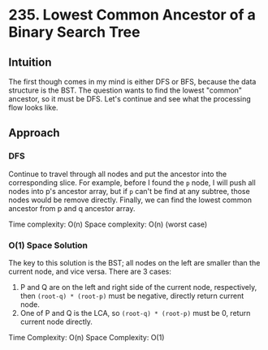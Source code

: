 # 235. Lowest Common Ancestor of a Binary Search Tree

## Intuition
The first though comes in my mind is either DFS or BFS, because the data structure is the BST.
The question wants to find the lowest "common" ancestor, so it must be DFS. Let's continue and see what the processing flow looks like.

## Approach
### DFS
Continue to travel through all nodes and put the ancestor into the corresponding slice.
For example, before I found the `p` node, I will push all nodes into p's ancestor array, but if `p` can't be find at any subtree, those nodes would be remove directly.
Finally, we can find the lowest common ancestor from p and q ancestor array.

Time complexity: O(n)
Space complexity: O(n) (worst case)

### O(1) Space Solution
The key to this solution is the BST; all nodes on the left are smaller than the current node, and vice versa.
There are 3 cases:
1. P and Q are on the left and right side of the current node, respectively, then `(root-q) * (root-p)` must be negative, directly return current node.
2. One of P and Q is the LCA, so `(root-q) * (root-p)` must be 0, return current node directly.

Time Complexity: O(n)
Space Complexity: O(1)